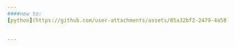 ```yaml
---
####new to:
[python](https://github.com/user-attachments/assets/05a32bf2-2479-4a58-a7c1-bfc7f323bdf5)


---
```

